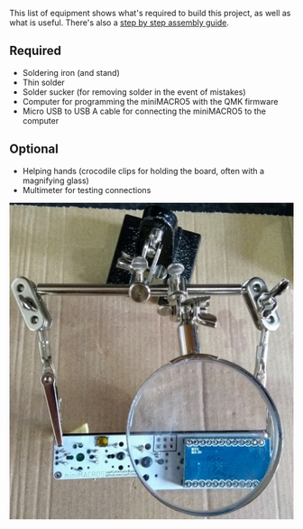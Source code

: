 This list of equipment shows what's required to build this project, as well as what is useful.  There's also a [step by step assembly guide](ASSEMBLY.md).

## Required

* Soldering iron (and stand)
* Thin solder
* Solder sucker (for removing solder in the event of mistakes)
* Computer for programming the miniMACRO5 with the QMK firmware
* Micro USB to USB A cable for connecting the miniMACRO5 to the computer

## Optional

* Helping hands (crocodile clips for holding the board, often with a magnifying glass)
* Multimeter for testing connections

![](photos/v3bAssembly/HelpingHands.jpg)
